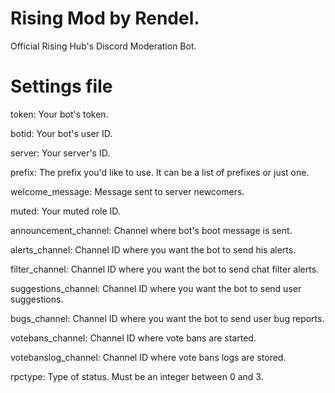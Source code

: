# Rising Mod by Rendel.
Official Rising Hub's Discord Moderation Bot.

# Settings file

token: Your bot's token.

botid: Your bot's user ID.

server: Your server's ID.

prefix: The prefix you'd like to use. It can be a list of prefixes or just one.

welcome_message: Message sent to server newcomers.

muted: Your muted role ID.

announcement_channel: Channel where bot's boot message is sent.

alerts_channel: Channel ID where you want the bot to send his alerts.

filter_channel: Channel ID where you want the bot to send chat filter alerts.

suggestions_channel: Channel ID where you want the bot to send user suggestions.

bugs_channel: Channel ID where you want the bot to send user bug reports.

votebans_channel: Channel ID where vote bans are started.

votebanslog_channel: Channel ID where vote bans logs are stored.

rpctype: Type of status. Must be an integer between 0 and 3.

